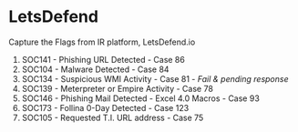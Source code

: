 # LetsDefend
Capture the Flags from IR platform, LetsDefend.io

1. SOC141 - Phishing URL Detected - Case 86
2. SOC104 - Malware Detected - Case 84
3. SOC134 - Suspicious WMI Activity - Case 81 - _Fail & pending response_
4. SOC139 - Meterpreter or Empire Activity - Case 78
5. SOC146 - Phishing Mail Detected - Excel 4.0 Macros - Case 93
6. SOC173 - Follina 0-Day Detected - Case 123
7. SOC105 - Requested T.I. URL address - Case 75
